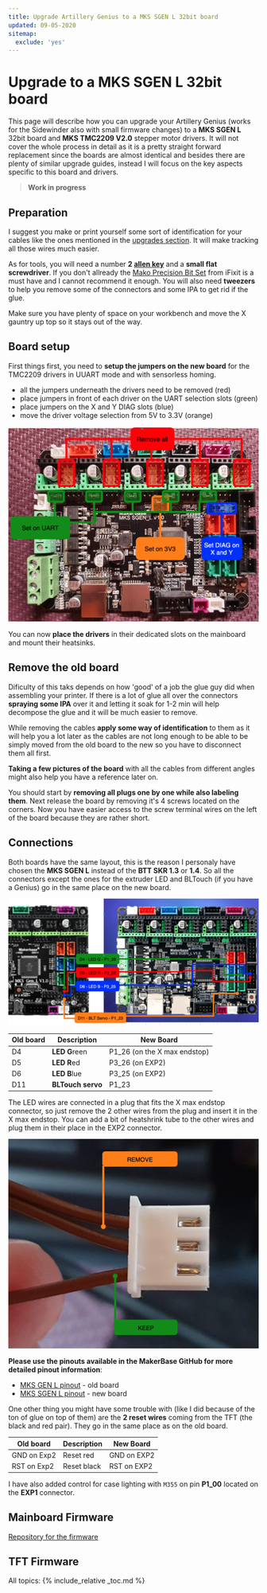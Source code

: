```yaml
---
title: Upgrade Artillery Genius to a MKS SGEN L 32bit board
updated: 09-05-2020
sitemap:
  exclude: 'yes'
---
```

# Upgrade to a MKS SGEN L 32bit board

This page will describe how you can upgrade your Artillery Genius (works for the Sidewinder also with small firmware changes) to a **MKS SGEN L** 32bit board and **MKS TMC2209 V2.0** stepper motor drivers. It will not cover the whole process in detail as it is a pretty straight forward replacement since the boards are almost identical and besides there are plenty of similar upgrade guides, instead I will focus on the key aspects specific to this board and drivers.

> **Work in progress**

## Preparation

I suggest you make or print yourself some sort of identification for your cables like the ones mentioned in the [upgrades section](upgrades.html#labels-for-your-cables). It will make tracking all those wires much easier.

As for tools, you will need a number **2 [allen key](https://en.wikipedia.org/wiki/Hex_key)** and a **small flat screwdriver**. If you don't allready the [Mako Precision Bit Set](https://eustore.ifixit.com/products/mako-driver-kit-64-precision-bits) from iFixit is a must have and I cannot recommend it enough. You will also need **tweezers** to help you remove some of the connectors and some IPA to get rid if the glue.

Make sure you have plenty of space on your workbench and move the X gauntry up top so it stays out of the way.

## Board setup

First things first, you need to **setup the jumpers on the new board** for the TMC2209 drivers in UUART mode and with sensorless homing.

- all the jumpers underneath the drivers need to be removed (red)
- place jumpers in front of each driver on the UART selection slots (green)
- place jumpers on the X and Y DIAG slots (blue)
- move the driver voltage selection from 5V to 3.3V (orange)

![MKS SGEN L pin setup for TMC2209](img/MKS_SGEN_L/jumper-setup.png)

You can now **place the drivers** in their dedicated slots on the mainboard and mount their heatsinks.

## Remove the old board

Dificulty of this taks depends on how 'good' of a job the glue guy did when assembling your printer. If there is a lot of glue all over the connectors **spraying some IPA** over it and letting it soak for 1-2 min will help decompose the glue and it will be much easier to remove.

While removing the cables **apply some way of identification** to them as it will help you a lot later as the cables are not long enough to be able to be simply moved from the old board to the new so you have to disconnect them all first.

**Taking a few pictures of the board** with all the cables from different angles might also help you have a reference later on.

You should start by **removing all plugs one by one while also labeling them**. Next release the board by removing it's 4 screws located on the corners. Now you have easier access to the screw terminal wires on the left of the board because they are rather short.

## Connections

Both boards have the same layout, this is the reason I personaly have chosen the **MKS SGEN L** instead of the **BTT SKR 1.3** or **1.4**. So all the connectors except the ones for the extruder LED and BLTouch (if you have a Genius) go in the same place on the new board.

![GEN L to SGEN L pin mapping](img/MKS_SGEN_L/pin-map.png)

Old board | Description | New Board
---|---|---
D4 | **LED G**reen | P1_26 (on the X max endstop)
D5 | **LED R**ed | P3_26 (on EXP2)
D6 | **LED B**lue | P3_25 (on EXP2)
D11| **BLTouch servo** | P1_23

The LED wires are connected in a plug that fits the X max endstop connector, so just remove the 2 other wires from the plug and insert it in the X max endstop. You can add a bit of heatshrink tube to the other wires and plug them in their place in the EXP2 connector.

![LED plug](img/MKS_SGEN_L/led-plug.png)

**Please use the pinouts available in the MakerBase GitHub for more detailed pinout information**:
- [MKS GEN L pinout](https://github.com/makerbase-mks/MKS-GEN_L/blob/master/hardware/MKS%20Gen_L%20V1.0_008/MKS%20Gen_L%20V1.0_008%20PIN.pdf) - old board
- [MKS SGEN L pinout](https://github.com/makerbase-mks/SGEN_L/blob/master/Hardware/MKS%20SGEN_L%20V1.0_001/MKS%20SGEN_L%20V1.0_001%20PIN.pdf) - new board


One other thing you might have some trouble with (like I did because of the ton of glue on top of them) are the **2 reset wires** coming from the TFT (the black and red pair). They go in the same place as on the old board. 

Old board | Description | New Board
---|---|---
GND on Exp2 | Reset red | GND on EXP2
RST on Exp2 | Reset black | RST on EXP2

I have also added control for case lighting with `M355` on pin **P1_00** located on the **EXP1** connector.

## Mainboard Firmware

[Repository for the firmware](https://github.com/kind3r/genius-firmware-mks-sgen-l)

## TFT Firmware


All topics:
{% include_relative _toc.md %}
